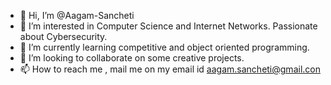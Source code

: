 - 👋 Hi, I’m @Aagam-Sancheti
- 👀 I’m interested in Computer Science and Internet Networks. Passionate about Cybersecurity.
- 🌱 I’m currently learning competitive and object oriented programming.
- 💞️ I’m looking to collaborate on some creative projects.
- 📫 How to reach me , mail me on my email id aagam.sancheti@gmail.con

<!---
Aagam-Sancheti/Aagam-Sancheti is a ✨ special ✨ repository because its `README.md` (this file) appears on your GitHub profile.
You can click the Preview link to take a look at your changes.
--->
